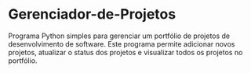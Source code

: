 # Gerenciador-de-Projetos
Programa Python simples para gerenciar um portfólio de projetos de desenvolvimento de software. Este programa permite adicionar novos projetos, atualizar o status dos projetos e visualizar todos os projetos no portfólio.
